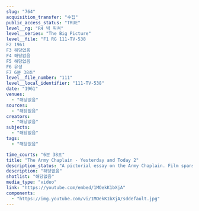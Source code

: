 ```yaml
---
slug: "764"
acquisition_transfer: "수집"
public_access_status: "TRUE"
level__rg: "R4 빅 픽쳐"
level__series: "The Big Picture"
level__file: "F1 RG 111-TV-538
F2 1961
F3 해당없음
F4 해당없음
F5 해당없음
F6 유성
F7 6분 38초"
level__file_number: "111"
level__local_identifier: "111-TV-538"
date: "1961"
venues: 
  - "해당없음"
sources: 
  - "해당없음"
creators: 
  - "해당없음"
subjects: 
  - "해당없음"
tags: 
  - "해당없음"

time_courts: "6분 38초"
title: "The Army Chaplain - Yesterday and Today 2"
description_status: "A pictorial essay on the Army Chaplain. Film spans all Americans wars from the Revolutionary to the Korean War, and emphasizes the Chaplain`s role as a spiritual leader."
description: "해당없음"
shotlist: "해당없음"
media_type: "video"
link: "https://youtube.com/embed/1MOekK1bXjA"
components: 
  - "https://img.youtube.com/vi/1MOekK1bXjA/sddefault.jpg"
---
```

